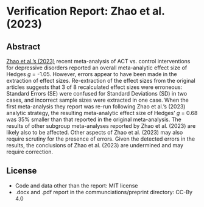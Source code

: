 # Verification Report: Zhao et al. (2023)

## Abstract

[Zhao et al.’s (2023)](https://doi.org/10.1186%2Fs12991-023-00462-1) recent meta-analysis of ACT vs. control interventions for depressive disorders reported an overall meta-analytic effect size of Hedges *g* = -1.05. However, errors appear to have been made in the extraction of effect sizes. Re-extraction of the effect sizes from the original articles suggests that 3 of 8 recalculated effect sizes were erroneous: Standard Errors (SE) were confused for Standard Deviations (SD) in two cases, and incorrect sample sizes were extracted in one case. When the first meta-analysis they report was re-run following Zhao et al.’s (2023) analytic strategy, the resulting meta-analytic effect size of Hedges’ *g* = 0.68 was 35% smaller than that reported in the original meta-analysis. The results of other subgroup meta-analyses reported by Zhao et al. (2023) are likely also to be affected. Other aspects of Zhao et al. (2023) may also require scrutiny for the presence of errors. Given the detected errors in the results, the conclusions of Zhao et al. (2023) are undermined and may require correction.

## License

- Code and data other than the report: MIT license
- .docx and .pdf report in the communciations/preprint directory: CC-By 4.0




